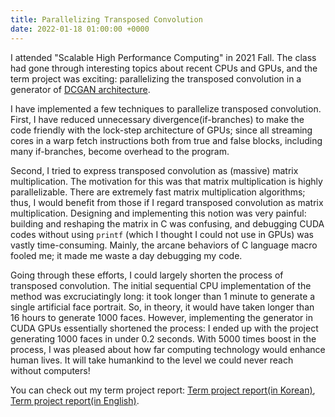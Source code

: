 ```yaml
---
title: Parallelizing Transposed Convolution
date: 2022-01-18 01:00:00 +0000 
---
```

I attended "Scalable High Performance Computing" in 2021 Fall. The class had gone through interesting topics about recent CPUs and GPUs, and the term project was exciting: parallelizing the transposed convolution in a generator of [DCGAN architecture](https://paperswithcode.com/method/dcgan).

I have implemented a few techniques to parallelize transposed convolution. First, I have reduced unnecessary divergence(if-branches) to make the code friendly with the lock-step architecture of GPUs; since all streaming cores in a warp fetch instructions both from true and false blocks, including many if-branches, become overhead to the program.

Second, I tried to express transposed convolution as (massive) matrix multiplication. The motivation for this was that matrix multiplication is highly parallelizable. There are extremely fast matrix multiplication algorithms; thus, I would benefit from those if I regard transposed convolution as matrix multiplication. Designing and implementing this notion was very painful: building and reshaping the matrix in C was confusing, and debugging CUDA codes without using `printf` (which I thought I could not use in GPUs) was vastly time-consuming. Mainly, the arcane behaviors of C language macro fooled me; it made me waste a day debugging my code.

Going through these efforts, I could largely shorten the process of transposed convolution. The initial sequential CPU implementation of the method was excruciatingly long: it took longer than 1 minute to generate a single artificial face portrait. So, in theory, it would have taken longer than 16 hours to generate 1000 faces. However, implementing the generator in CUDA GPUs essentially shortened the process: I ended up with the project generating 1000 faces in under 0.2 seconds. With 5000 times boost in the process, I was pleased about how far computing technology would enhance human lives. It will take humankind to the level we could never reach without computers!

You can check out my term project report: [Term project report(in Korean)](/assets/shpc_report_kr.pdf), [Term project report(in English)](/assets/shpc_report_en.pdf).